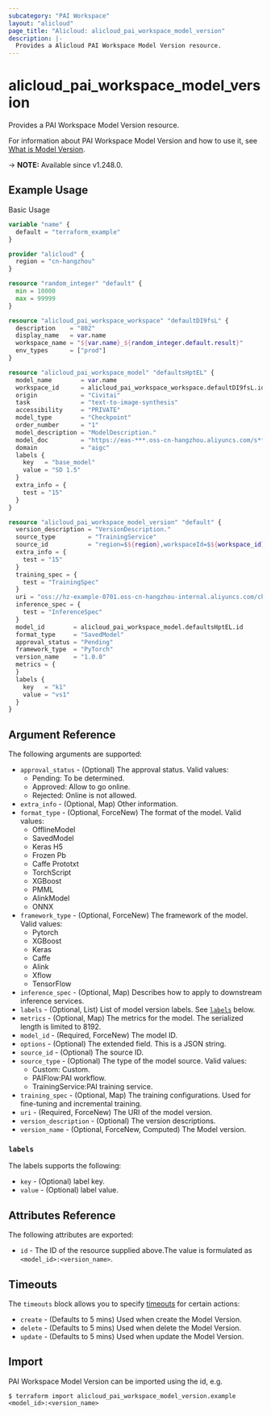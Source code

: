 ```yaml
---
subcategory: "PAI Workspace"
layout: "alicloud"
page_title: "Alicloud: alicloud_pai_workspace_model_version"
description: |-
  Provides a Alicloud PAI Workspace Model Version resource.
---
```


# alicloud_pai_workspace_model_version

Provides a PAI Workspace Model Version resource.



For information about PAI Workspace Model Version and how to use it, see [What is Model Version](https://next.api.alibabacloud.com/document/AIWorkSpace/2021-02-04/CreateModelVersion).

-> **NOTE:** Available since v1.248.0.

## Example Usage

Basic Usage

```terraform
variable "name" {
  default = "terraform_example"
}

provider "alicloud" {
  region = "cn-hangzhou"
}

resource "random_integer" "default" {
  min = 10000
  max = 99999
}

resource "alicloud_pai_workspace_workspace" "defaultDI9fsL" {
  description    = "802"
  display_name   = var.name
  workspace_name = "${var.name}_${random_integer.default.result}"
  env_types      = ["prod"]
}

resource "alicloud_pai_workspace_model" "defaultsHptEL" {
  model_name        = var.name
  workspace_id      = alicloud_pai_workspace_workspace.defaultDI9fsL.id
  origin            = "Civitai"
  task              = "text-to-image-synthesis"
  accessibility     = "PRIVATE"
  model_type        = "Checkpoint"
  order_number      = "1"
  model_description = "ModelDescription."
  model_doc         = "https://eas-***.oss-cn-hangzhou.aliyuncs.com/s**.safetensors"
  domain            = "aigc"
  labels {
    key   = "base_model"
    value = "SD 1.5"
  }
  extra_info = {
    test = "15"
  }
}

resource "alicloud_pai_workspace_model_version" "default" {
  version_description = "VersionDescription."
  source_type         = "TrainingService"
  source_id           = "region=$${region},workspaceId=$${workspace_id},kind=TrainingJob,id=job-id"
  extra_info = {
    test = "15"
  }
  training_spec = {
    test = "TrainingSpec"
  }
  uri = "oss://hz-example-0701.oss-cn-hangzhou-internal.aliyuncs.com/checkpoints/"
  inference_spec = {
    test = "InferenceSpec"
  }
  model_id        = alicloud_pai_workspace_model.defaultsHptEL.id
  format_type     = "SavedModel"
  approval_status = "Pending"
  framework_type  = "PyTorch"
  version_name    = "1.0.0"
  metrics = {
  }
  labels {
    key   = "k1"
    value = "vs1"
  }
}
```

## Argument Reference

The following arguments are supported:
* `approval_status` - (Optional) The approval status. Valid values:
  - Pending: To be determined.
  - Approved: Allow to go online.
  - Rejected: Online is not allowed.
* `extra_info` - (Optional, Map) Other information.
* `format_type` - (Optional, ForceNew) The format of the model. Valid values:
  - OfflineModel
  - SavedModel
  - Keras H5
  - Frozen Pb
  - Caffe Prototxt
  - TorchScript
  - XGBoost
  - PMML
  - AlinkModel
  - ONNX
* `framework_type` - (Optional, ForceNew) The framework of the model. Valid values:
  - Pytorch
  - XGBoost
  - Keras
  - Caffe
  - Alink
  - Xflow
  - TensorFlow
* `inference_spec` - (Optional, Map) Describes how to apply to downstream inference services.
* `labels` - (Optional, List) List of model version labels. See [`labels`](#labels) below.
* `metrics` - (Optional, Map) The metrics for the model. The serialized length is limited to 8192.
* `model_id` - (Required, ForceNew) The model ID.
* `options` - (Optional) The extended field. This is a JSON string.
* `source_id` - (Optional) The source ID.
* `source_type` - (Optional) The type of the model source. Valid values:
  - Custom: Custom.
  - PAIFlow:PAI workflow.
  - TrainingService:PAI training service.
* `training_spec` - (Optional, Map) The training configurations. Used for fine-tuning and incremental training.
* `uri` - (Required, ForceNew) The URI of the model version.
* `version_description` - (Optional) The version descriptions.
* `version_name` - (Optional, ForceNew, Computed) The Model version.

### `labels`

The labels supports the following:
* `key` - (Optional) label key.
* `value` - (Optional) label value.

## Attributes Reference

The following attributes are exported:
* `id` - The ID of the resource supplied above.The value is formulated as `<model_id>:<version_name>`.

## Timeouts

The `timeouts` block allows you to specify [timeouts](https://www.terraform.io/docs/configuration-0-11/resources.html#timeouts) for certain actions:
* `create` - (Defaults to 5 mins) Used when create the Model Version.
* `delete` - (Defaults to 5 mins) Used when delete the Model Version.
* `update` - (Defaults to 5 mins) Used when update the Model Version.

## Import

PAI Workspace Model Version can be imported using the id, e.g.

```shell
$ terraform import alicloud_pai_workspace_model_version.example <model_id>:<version_name>
```